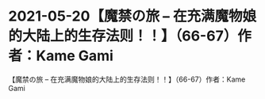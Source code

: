 # 2021-05-20【魔禁の旅 – 在充满魔物娘的大陆上的生存法则！！】（66-67）作者：Kame Gami



【魔禁の旅 – 在充满魔物娘的大陆上的生存法则！！】（66-67）作者：Kame Gami





